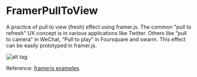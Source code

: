 # FramerPullToView
A practice of pull to view (fresh) effect using framer.js.
The common "pull to refresh" UX concept is in various applications like Twitter. Others like “pull to camera” in WeChat, “Pull to play” in Foursquare and swarm. This effect can be easily prototyped in framer.js.

![alt tag](https://github.com/noterrain/FramerPullToView/blob/master/framer.gif)



Reference: [framerjs examples](http://examples.framerjs.com/#animation-basics.framer).
